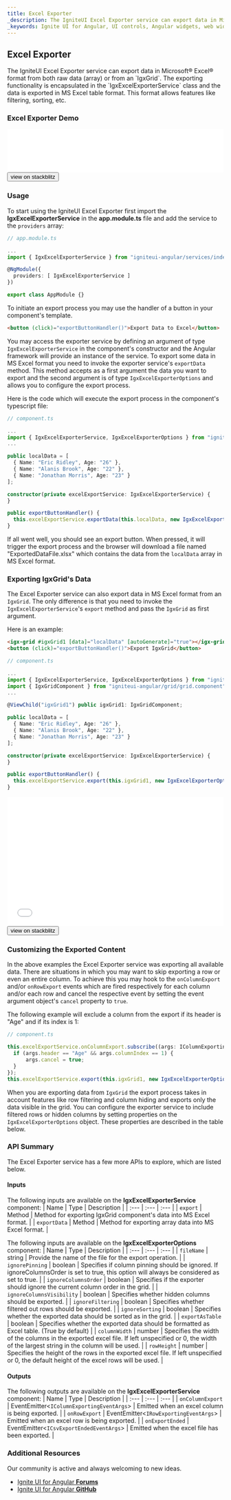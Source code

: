 ```yaml
---
title: Excel Exporter
_description: The IgniteUI Excel Exporter service can export data in Microsoft Excel format.
_keywords: Ignite UI for Angular, UI controls, Angular widgets, web widgets, UI widgets, Angular, Native Angular Components Suite, Native Angular Controls, Native Angular Components Library, Excel Export
---
```


## Excel Exporter

<p class="highlight">
The IgniteUI Excel Exporter service can export data in Microsoft® Excel® format from both raw data (array) or from an `IgxGrid`. The exporting functionality is encapsulated in the `IgxExcelExporterService` class and the data is exported in MS Excel table format. This format allows features like filtering, sorting, etc.</p>
<div class="divider"></div>

### Excel Exporter Demo

<div class="sample-container loading" style="height: 100px;">
    <iframe id="excel-export-sample-iframe" src="{environment:demosBaseUrl}/export-excel"
        width="100%" height="100%" seamless frameBorder="0" onload="onSampleIframeContentLoaded(this);"></iframe>
</div>
<div>
<button data-localize="stackblitz" class="stackblitz-btn" data-iframe-id="excel-export-sample-iframe"
    data-demos-base-url="{environment:demosBaseUrl}">view on stackblitz</button>
</div>
<div class="divider--half"></div>

### Usage

To start using the IgniteUI Excel Exporter first import the **IgxExcelExporterService** in the **app.module.ts** file and add the service to the `providers` array:

```typescript
// app.module.ts

...
import { IgxExcelExporterService } from "igniteui-angular/services/index";

@NgModule({
  providers: [ IgxExcelExporterService ]
})

export class AppModule {}
```

To initiate an export process you may use the handler of a button in your component's template.

```html
<button (click)="exportButtonHandler()">Export Data to Excel</button>
```

You may access the exporter service by defining an argument of type `IgxExcelExporterService` in the component's constructor and the Angular framework will provide an instance of the service. To export some data in MS Excel format you need to invoke the exporter service's `exportData` method. This method accepts as a first argument the data you want to export and the second argument is of type `IgxExcelExporterOptions` and allows you to configure the export process.

Here is the code which will execute the export process in the component's typescript file:

```typescript
// component.ts

...
import { IgxExcelExporterService, IgxExcelExporterOptions } from "igniteui-angular/services/index";
...

public localData = [
  { Name: "Eric Ridley", Age: "26" },
  { Name: "Alanis Brook", Age: "22" },
  { Name: "Jonathan Morris", Age: "23" }
];

constructor(private excelExportService: IgxExcelExporterService) {
}

public exportButtonHandler() {
  this.excelExportService.exportData(this.localData, new IgxExcelExporterOptions("ExportedDataFile"));
}

```

If all went well, you should see an export button. When pressed, it will trigger the export process and the browser will download a file named "ExportedDataFile.xlsx" which contains the data from the `localData` array in MS Excel format. 


### Exporting IgxGrid's Data

The Excel Exporter service can also export data in MS Excel format from an `IgxGrid`. The only difference is that you need to invoke the 
`IgxExcelExporterService`'s `export` method and pass the `IgxGrid` as first argument.

Here is an example:

```html
<igx-grid #igxGrid1 [data]="localData" [autoGenerate]="true"></igx-grid>
<button (click)="exportButtonHandler()">Export IgxGrid</button>
```

```typescript
// component.ts

...
import { IgxExcelExporterService, IgxExcelExporterOptions } from "igniteui-angular/services/index";
import { IgxGridComponent } from "igniteui-angular/grid/grid.component";
...

@ViewChild("igxGrid1") public igxGrid1: IgxGridComponent;

public localData = [
  { Name: "Eric Ridley", Age: "26" },
  { Name: "Alanis Brook", Age: "22" },
  { Name: "Jonathan Morris", Age: "23" }
];

constructor(private excelExportService: IgxExcelExporterService) {
}

public exportButtonHandler() {
  this.excelExportService.export(this.igxGrid1, new IgxExcelExporterOptions("ExportedDataFile"));
}

```

<div class="sample-container loading" style="height: 300px;">
    <iframe id="excel-export-sample-iframe2" src="{environment:demosBaseUrl}/export-excel-sample-1"
        width="100%" height="100%" seamless frameBorder="0" onload="onSampleIframeContentLoaded(this);"></iframe>
</div>
<div>
<button data-localize="stackblitz" class="stackblitz-btn" data-iframe-id="excel-export-sample-iframe2"
    data-demos-base-url="{environment:demosBaseUrl}">view on stackblitz</button>
</div>



### Customizing the Exported Content

In the above examples the Excel Exporter service was exporting all available data. There are situations in which you may want to skip exporting a row or even an entire column. To achieve this you may hook to the `onColumnExport` and/or `onRowExport` events which are fired respectively for each column and/or each row and cancel the respective event by setting the event argument object's `cancel` property to `true`.

The following example will exclude a column from the export if its header is "Age" and if its index is 1:

```typescript
// component.ts

this.excelExportService.onColumnExport.subscribe((args: IColumnExportingEventArgs) => {
  if (args.header == "Age" && args.columnIndex == 1) {
      args.cancel = true;
  }
});
this.excelExportService.export(this.igxGrid1, new IgxExcelExporterOptions("ExportedDataFile"));
```

When you are exporting data from `IgxGrid` the export process takes in account features like row filtering and column hiding and exports only the data visible in the grid. You can configure the exporter service to include filtered rows or hidden columns by setting properties on the `IgxExcelExporterOptions` object. These properties are described in the table below.

### API Summary

The Excel Exporter service has a few more APIs to explore, which are listed below.

#### Inputs

The following inputs are available on the **IgxExcelExporterService** component:
| Name | Type | Description |
| :--- | :--- | :--- |
| `export` | Method | Method for exporting IgxGrid component's data into MS Excel format. |
| `exportData` | Method | Method for exporting array data into MS Excel format. |

<div class="divider--half"></div>

The following inputs are available on the **IgxExcelExporterOptions** component:
| Name | Type | Description |
| :--- | :--- | :--- |
| `fileName` | string | Provide the name of the file for the export operation. |
| `ignorePinning` | boolean | Specifies if column pinning should be ignored. If ignoreColumnsOrder is set to true, this option will always be considered as set to true. |
| `ignoreColumnsOrder` | boolean | Specifies if the exporter should ignore the current column order in the grid. |
| `ignoreColumnsVisibility` | boolean | Specifies whether hidden columns should be exported. |
| `ignoreFiltering` | boolean | Specifies whether filtered out rows should be exported. |
| `ignoreSorting` | boolean | Specifies whether the exported data should be sorted as in the grid. |
| `exportAsTable` | boolean | Specifies whether the exported data should be formatted as Excel table. (True by default) |
| `columnWidth` | number | Specifies the width of the columns in the exported excel file. If left unspecified or 0, the width of the largest string in the column will be used. |
| `rowHeight` | number | Specifies the height of the rows in the exported excel file. If left unspecified or 0, the default height of the excel rows will be used. |

<div class="divider"></div>

#### Outputs

The following outputs are available on the **IgxExcelExporterService** component:
| Name | Type | Description |
| :--- | :--- | :--- |
| `onColumnExport` | EventEmitter<`IColumnExportingEventArgs`> | Emitted when an excel column is being exported. |
| `onRowExport` | EventEmitter<`IRowExportingEventArgs`> | Emitted when an excel row is being exported. |
| `onExportEnded` | EventEmitter<`ICsvExportEndedEventArgs`> | Emitted when the excel file has been exported. |

<div class="divider"></div>

### Additional Resources

<div class="divider--half"></div>
Our community is active and always welcoming to new ideas.

* [Ignite UI for Angular **Forums**](https://www.infragistics.com/community/forums/f/ignite-ui-for-angular)
* [Ignite UI for Angular **GitHub**](https://github.com/IgniteUI/igniteui-angular)
